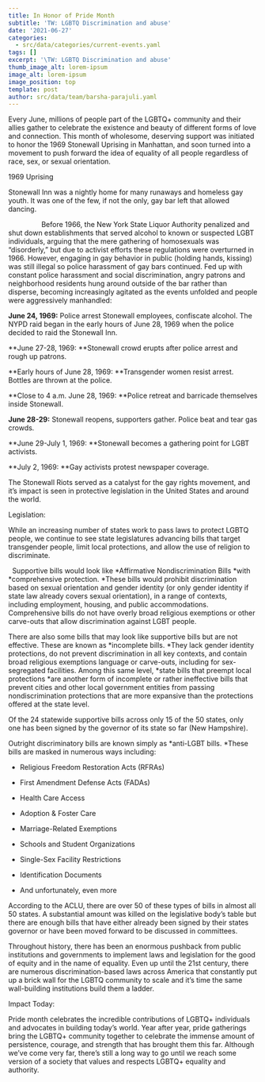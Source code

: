 ```yaml
---
title: In Honor of Pride Month
subtitle: 'TW: LGBTQ Discrimination and abuse'
date: '2021-06-27'
categories:
  - src/data/categories/current-events.yaml
tags: []
excerpt: '\TW: LGBTQ Discrimination and abuse'
thumb_image_alt: lorem-ipsum
image_alt: lorem-ipsum
image_position: top
template: post
author: src/data/team/barsha-parajuli.yaml
---
```

Every June, millions of people part of the LGBTQ+ community and their allies gather to celebrate the existence and beauty of different forms of love and connection. This month of wholesome, deserving support was initiated to honor the 1969 Stonewall Uprising in Manhattan, and soon turned into a movement to push forward the idea of equality of all people regardless of race, sex, or sexual orientation. 



1969 Uprising

Stonewall Inn was a nightly home for many runaways and homeless gay youth. It was one of the few, if not the only, gay bar left that allowed dancing.

                 Before 1966, the New York State Liquor Authority penalized and shut down establishments that served alcohol to known or suspected LGBT individuals, arguing that the mere gathering of homosexuals was “disorderly,” but due to activist efforts these regulations were overturned in 1966. However, engaging in gay behavior in public (holding hands, kissing) was still illegal so police harassment of gay bars continued. Fed up with constant police harassment and social discrimination, angry patrons and neighborhood residents hung around outside of the bar rather than disperse, becoming increasingly agitated as the events unfolded and people were aggressively manhandled:

**June 24, 1969:** Police arrest Stonewall employees, confiscate alcohol. The NYPD raid began in the early hours of June 28, 1969 when the police decided to raid the Stonewall Inn. 

**June 27-28, 1969: **Stonewall crowd erupts after police arrest and rough up patrons.

**Early hours of June 28, 1969: **Transgender women resist arrest. Bottles are thrown at the police.

**Close to 4 a.m. June 28, 1969: **Police retreat and barricade themselves inside Stonewall.

**June 28-29:** Stonewall reopens, supporters gather. Police beat and tear gas crowds.

**June 29-July 1, 1969: **Stonewall becomes a gathering point for LGBT activists.

**July 2, 1969: **Gay activists protest newspaper coverage.

The Stonewall Riots served as a catalyst for the gay rights movement, and it’s impact is seen in protective legislation in the United States and around the world.

Legislation: 

While an increasing number of states work to pass laws to protect LGBTQ people, we continue to see state legislatures advancing bills that target transgender people, limit local protections, and allow the use of religion to discriminate.

 	Supportive bills would look like *Affirmative Nondiscrimination Bills *with *comprehensive protection. *These bills would prohibit discrimination based on sexual orientation and gender identity (or only gender identity if state law already covers sexual orientation), in a range of contexts, including employment, housing, and public accommodations.  Comprehensive bills do not have overly broad religious exemptions or other carve-outs that allow discrimination against LGBT people.

There are also some bills that may look like supportive bills but are not effective. These are known as *incomplete bills. *They lack gender identity protections, do not prevent discrimination in all key contexts, and contain broad religious exemptions language or carve-outs, including for sex-segregated facilities. Among this same level, *state bills that preempt local protections *are another form of incomplete or rather ineffective bills that prevent cities and other local government entities from passing nondiscrimination protections that are more expansive than the protections offered at the state level. 

Of the 24 statewide supportive bills across only 15 of the 50 states, only one has been signed by the governor of its state so far (New Hampshire).

Outright discriminatory bills are known simply as *anti-LGBT bills. *These bills are masked in numerous ways including: 

*   Religious Freedom Restoration Acts (RFRAs)

*   First Amendment Defense Acts (FADAs)

*   Health Care Access

*   Adoption & Foster Care

*   Marriage-Related Exemptions

*   Schools and Student Organizations

*   Single-Sex Facility Restrictions

*   Identification Documents

*   And unfortunately, even more 

According to the ACLU, there are over 50 of these types of bills in almost all 50 states. A substantial amount was killed on the legislative body’s table but there are enough bills that have either already been signed by their states governor or have been moved forward to be discussed in committees. 

Throughout history, there has been an enormous pushback from public institutions and governments to implement laws and legislation for the good of equity and in the name of equality. Even up until the 21st century, there are numerous discrimination-based laws across America that constantly put up a brick wall for the LGBTQ community to scale and it’s time the same wall-building institutions build them a ladder. 

Impact Today:

Pride month celebrates the incredible contributions of LGBTQ+ individuals and advocates in building today’s world. Year after year, pride gatherings bring the LGBTQ+ community together to celebrate the immense amount of persistence, courage, and strength that has brought them this far. Although we’ve come very far, there’s still a long way to go until we reach some version of a society that values and respects LGBTQ+ equality and authority.
